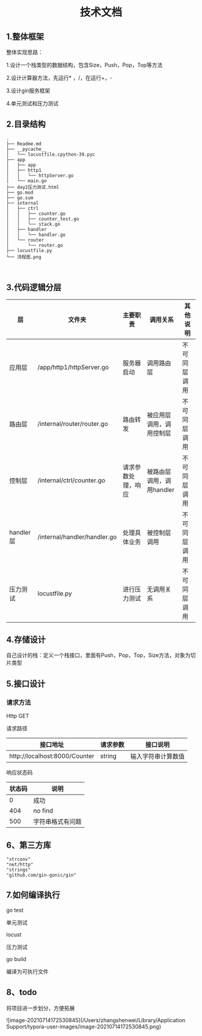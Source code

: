 <h1 align="center">技术文档</h1>

## 1.整体框架

整体实现思路：

1.设计一个栈类型的数据结构，包含Size，Push，Pop，Top等方法

2.设计计算器方法，先运行* ，/，在运行+，-

3.设计gin服务框架

4.单元测试和压力测试

## 2.目录结构

```
.
├── Readme.md
├── __pycache__
│   └── locustfile.cpython-39.pyc
├── app
│   ├── app
│   ├── http1
│   │   └── httpServer.go
│   └── main.go
├── day2压力测试.html
├── go.mod
├── go.sum
├── internal
│   ├── ctrl
│   │   ├── counter.go
│   │   ├── counter_test.go
│   │   └── stack.go
│   ├── handler
│   │   └── handler.go
│   └── router
│       └── router.go
├── locustfile.py
└── 流程图.png



```

## 3.代码逻辑分层

| 层        | 文件夹                       | 主要职责           | 调用关系                  | 其他说明     |
| --------- | ---------------------------- | ------------------ | ------------------------- | ------------ |
| 应用层    | /app/http1/httpServer.go     | 服务器启动         | 调用路由层                | 不可同层调用 |
| 路由层    | /internal/router/router.go   | 路由转发           | 被应用层调用，调用控制层  | 不可同层调用 |
| 控制层    | /internal/ctrl/counter.go    | 请求参数处理，响应 | 被路由层调用，调用handler | 不可同层调用 |
| handler层 | /internal/handler/handler.go | 处理具体业务       | 被控制层调用              | 不可同层调用 |
| 压力测试  | locustfile.py                | 进行压力测试       | 无调用关系                | 不可同层调用 |



## 4.存储设计

自己设计的栈：定义一个栈接口，里面有Push，Pop，Top，Size方法，对象为切片类型

## 5.接口设计

### 请求方法

Http GET

请求路径

| 接口地址                      | 请求参数 | 接口说明           |
| ----------------------------- | -------- | ------------------ |
| http://localhost:8000/Counter | string   | 输入字符串计算数值 |

响应状态码

| 状态码 | 说明             |
| ------ | ---------------- |
| 0      | 成功             |
| 404    | no find          |
| 500    | 字符串格式有问题 |



## 6、第三方库

```
"strconv"
"net/http"
"strings"
"github.com/gin-gonic/gin"
```

## 7.如何编译执行

go test

单元测试

locust 

压力测试

go build

编译为可执行文件

## 8、todo

将项目进一步划分，方便拓展



![image-20210714172530845](/Users/zhangshenwei/Library/Application Support/typora-user-images/image-20210714172530845.png)